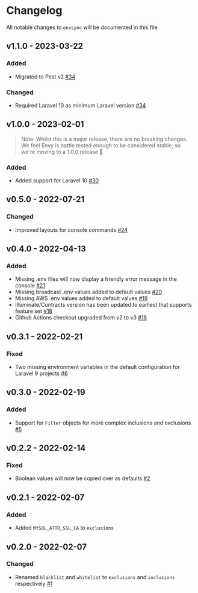 # Changelog

All notable changes to `envsync` will be documented in this file.

## v1.1.0 - 2023-03-22

### Added

- Migrated to Pest v2 [#34](https://github.com/worksome/envy/pull/34)

### Changed

- Required Laravel 10 as minimum Laravel version [#34](https://github.com/worksome/envy/pull/34)

## v1.0.0 - 2023-02-01

> Note: Whilst this is a major release, there are no breaking changes. We feel Envy is battle tested enough to be considered stable,
> so we're moving to a 1.0.0 release 🥳

### Added
- Added support for Laravel 10 [#30](https://github.com/worksome/envy/pull/30)

## v0.5.0 - 2022-07-21

### Changed
- Improved layouts for console commands [#24](https://github.com/worksome/envy/pull/24)

## v0.4.0 - 2022-04-13

### Added
- Missing .env files will now display a friendly error message in the console [#21](https://github.com/worksome/envy/pull/21)
- Missing broadcast .env values added to default values [#20](https://github.com/worksome/envy/pull/20)
- Missing AWS .env values added to default values [#19](https://github.com/worksome/envy/pull/19)
- Illuminate/Contracts version has been updated to earliest that supports feature set [#18](https://github.com/worksome/envy/pull/18)
- Github Actions checkout upgraded from v2 to v3 [#16](https://github.com/worksome/envy/pull/16)

## v0.3.1 - 2022-02-21

### Fixed
- Two missing environment variables in the default configuration for Laravel 9 projects [#6](https://github.com/worksome/envy/pull/6)

## v0.3.0 - 2022-02-19

### Added
- Support for `Filter` objects for more complex inclusions and exclusions [#5](https://github.com/worksome/envy/pull/5)

## v0.2.2 - 2022-02-14

### Fixed
- Boolean values will now be copied over as defaults [#2](https://github.com/worksome/envy/pull/2)

## v0.2.1 - 2022-02-07

### Added
- Added `MYSQL_ATTR_SSL_CA` to `exclusions`

## v0.2.0 - 2022-02-07

### Changed
- Renamed `blacklist` and `whitelist` to `exclusions` and `inclusions` respectively [#1](https://github.com/worksome/envy/pull/1)
